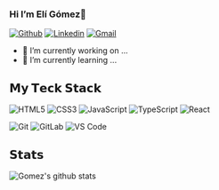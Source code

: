 ### Hi I’m Elí Gómez👋

[![Github](https://img.shields.io/badge/-Github-000?style=flat&logo=Github&logoColor=white)](https://github.com/wisdown)
[![Linkedin](https://img.shields.io/badge/-LinkedIn-blue?style=flat&logo=Linkedin&logoColor=white)](https://www.linkedin.com/in/eli-gomez-h-b236b0244/)
[![Gmail](https://img.shields.io/badge/-Gmail-c14438?style=flat&logo=Gmail&logoColor=white)](mailto:Gómez.Elí.blessedinyou@gmail.com)

- 🔭 I’m currently working on ...
- 🌱 I’m currently learning ...

## 𝗠𝘆 𝗧𝗲𝗰𝗸 𝗦𝘁𝗮𝗰𝗸

![HTML5](https://img.shields.io/badge/-HTML5-%23E44D27?style=flat-square&logo=html5&logoColor=ffffff)
![CSS3](https://img.shields.io/badge/-CSS3-%231572B6?style=flat-square&logo=css3)
![JavaScript](https://img.shields.io/badge/-JavaScript-%23F7DF1C?style=flat-square&logo=javascript&logoColor=000000&labelColor=%23F7DF1C&color=%23FFCE5A)
![TypeScript](https://img.shields.io/badge/-TypeScript-007ACC?style=flat-square&logo=typescript&logoColor=white)
![React](https://img.shields.io/badge/-React-%23282C34?style=flat-square&logo=react)



![Git](https://img.shields.io/badge/-Git-%23F05032?style=flat-square&logo=git&logoColor=%23ffffff)
![GitLab](https://img.shields.io/badge/-GitLab-FCA121?style=flat-square&logo=gitlab)
![VS Code](https://img.shields.io/badge/-VSCode-%23007ACC?style=flat-square&logo=visual-studio-code)


## 𝗦𝘁𝗮𝘁𝘀

![Gomez's github stats](https://github-readme-stats.vercel.app/api?username=wisdown&show_icons=true&theme=dracula)




<!--
**wisdown/wisdown** is a ✨ _special_ ✨ repository because its `README.md` (this file) appears on your GitHub profile.

Here are some ideas to get you started:

- 🔭 I’m currently working on ...
- 🌱 I’m currently learning ...
- 👯 I’m looking to collaborate on ...
- 🤔 I’m looking for help with ...
- 💬 Ask me about ...
- 📫 How to reach me: ...
- 😄 Pronouns: ...
- ⚡ Fun fact: ...
-->

